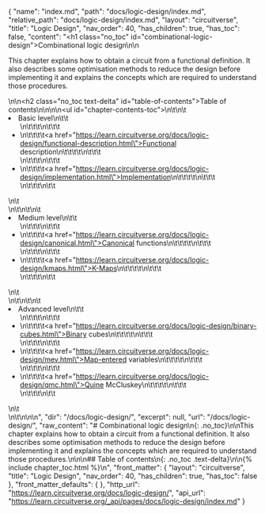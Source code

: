 {
  "name": "index.md",
  "path": "docs/logic-design/index.md",
  "relative_path": "docs/logic-design/index.md",
  "layout": "circuitverse",
  "title": "Logic Design",
  "nav_order": 40,
  "has_children": true,
  "has_toc": false,
  "content": "<h1 class=\"no_toc\" id=\"combinational-logic-design\">Combinational logic design</h1>\n\n<p>This chapter explains how to obtain a circuit from a functional definition. It also describes some optimisation methods to reduce the design before implementing it and explains the concepts which are required to understand those procedures.</p>\n\n<h2 class=\"no_toc text-delta\" id=\"table-of-contents\">Table of contents</h2>\n\n<!-- -*- engine:django -*- -->\n\n<ul id=\"chapter-contents-toc\">\n\t\n\t<li>Basic level\n\t\t<ul>\n\t\t\t\n\t\t\t<li>\n\t\t\t\t<a href=\"https://learn.circuitverse.org/docs/logic-design/functional-description.html\">Functional description</a>\n\t\t\t\t\n\t\t\t</li>\n\t\t\t\n\t\t\t<li>\n\t\t\t\t<a href=\"https://learn.circuitverse.org/docs/logic-design/implementation.html\">Implementation</a>\n\t\t\t\t\n\t\t\t</li>\n\t\t\t\n\t\t</ul>\n\t</li>\n\t\n\t\n\t<li>Medium level\n\t\t<ul>\n\t\t\t\n\t\t\t<li>\n\t\t\t\t<a href=\"https://learn.circuitverse.org/docs/logic-design/canonical.html\">Canonical functions</a>\n\t\t\t\t\n\t\t\t</li>\n\t\t\t\n\t\t\t<li>\n\t\t\t\t<a href=\"https://learn.circuitverse.org/docs/logic-design/kmaps.html\">K-Maps</a>\n\t\t\t\t\n\t\t\t</li>\n\t\t\t\n\t\t</ul>\n\t</li>\n\t\n\t\n\t<li>Advanced level\n\t\t<ul>\n\t\t\t\n\t\t\t<li>\n\t\t\t\t<a href=\"https://learn.circuitverse.org/docs/logic-design/binary-cubes.html\">Binary cubes</a>\n\t\t\t\t\n\t\t\t</li>\n\t\t\t\n\t\t\t<li>\n\t\t\t\t<a href=\"https://learn.circuitverse.org/docs/logic-design/mev.html\">Map-entered variables</a>\n\t\t\t\t\n\t\t\t</li>\n\t\t\t\n\t\t\t<li>\n\t\t\t\t<a href=\"https://learn.circuitverse.org/docs/logic-design/qmc.html\">Quine McCluskey</a>\n\t\t\t\t\n\t\t\t</li>\n\t\t\t\n\t\t</ul>\n\t</li>\n\t\n</ul>\n\n",
  "dir": "/docs/logic-design/",
  "excerpt": null,
  "url": "/docs/logic-design/",
  "raw_content": "# Combinational logic design\n{: .no_toc}\n\nThis chapter explains how to obtain a circuit from a functional definition. It also describes some optimisation methods to reduce the design before implementing it and explains the concepts which are required to understand those procedures.\n\n\n## Table of contents\n{: .no_toc .text-delta}\n\n{% include chapter_toc.html %}\n",
  "front_matter": {
    "layout": "circuitverse",
    "title": "Logic Design",
    "nav_order": 40,
    "has_children": true,
    "has_toc": false
  },
  "front_matter_defaults": {
  },
  "http_url": "https://learn.circuitverse.org/docs/logic-design/",
  "api_url": "https://learn.circuitverse.org/_api/pages/docs/logic-design/index.md"
}